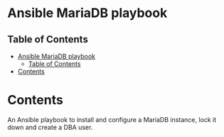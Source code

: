 # Ansible MariaDB playbook

## Table of Contents

<!--toc:start-->

- [Ansible MariaDB playbook](#ansible-mariadb-playbook)
  - [Table of Contents](#table-of-contents)
- [Contents](#contents)
<!--toc:end-->

# Contents

An Ansible playbook to install and configure a MariaDB instance, lock it down and create a DBA user.
